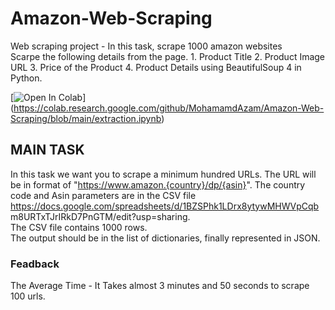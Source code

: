 # Amazon-Web-Scraping
Web scraping project - In this task, scrape 1000 amazon websites <br />
Scarpe the following details from the page. 1. Product Title 2. Product Image URL 3. Price of the Product 4. Product Details using BeautifulSoup 4 in Python.

[![Open In Colab](https://colab.research.google.com/assets/colab-badge.svg)] (https://colab.research.google.com/github/MohamamdAzam/Amazon-Web-Scraping/blob/main/extraction.ipynb) <br/>

## MAIN TASK
In this task we want you to scrape a minimum hundred URLs.
The URL will be in format of "https://www.amazon.{country}/dp/{asin}".
The country code and Asin parameters are in the CSV file
https://docs.google.com/spreadsheets/d/1BZSPhk1LDrx8ytywMHWVpCqb
m8URTxTJrIRkD7PnGTM/edit?usp=sharing.<br /> The CSV file contains 1000
rows.<br />
The output should be in the list of dictionaries, finally represented in
JSON.<br />

### Feadback 
The Average Time - It Takes almost 3 minutes and 50 seconds to scrape 100 urls.
